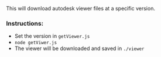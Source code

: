 This will download autodesk viewer files at a specific version.

### Instructions:
* Set the version in `getViewer.js`
* `node getViwer.js`
* The viewer will be downloaded and saved in `./viewer`